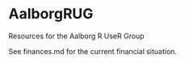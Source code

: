 # AalborgRUG
Resources for the Aalborg R UseR Group

See finances.md for the current financial situation.
